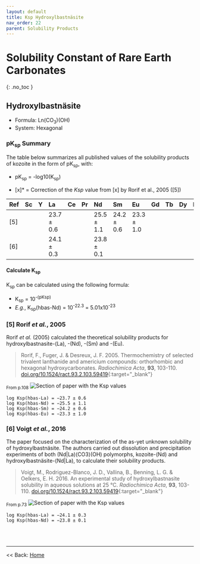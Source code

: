 ```yaml
---
layout: default
title: Ksp Hydroxylbastnäsite
nav_order: 22
parent: Solubility Products
---
```

<!-- markdownlint-disable MD014 MD022 MD025 MD033 MD040 -->
# Solubility Constant of Rare Earth Carbonates
{: .no_toc }

## Hydroxylbastnäsite

* Formula: Ln(CO<sub>3</sub>)(OH)
* System: Hexagonal

### pK<sub>sp</sub> Summary

The table below summarizes all published values of the solubility products of kozoite in the form of pK<sub>sp</sub>, with:
* pK<sub>sp</sub> = -log10(K<sub>sp</sub>)

* [x]* = Correction of the <em>Ksp</em> value from [x] by Rorif et al., 2005 ([5])

| Ref |Sc|Y |La          |Ce|Pr|Nd          |Sm          |Eu          |Gd|Tb|Dy|Ho|Er|Tm|
|:----|:-|:-|:-----------|:-|:-|:-----------|:-----------|:-----------|:-|:-|:-|:-|:-|:-|
| [5] |  |  |23.7  ± 0.6 |  |  |25.5  ± 1.1 |24.2  ± 0.6 |23.3 ± 1.0  |  |  |  |  |  |  |
| [6] |  |  |24.1  ± 0.3 |  |  |23.8  ± 0.1 |            |            |  |  |  |  |  |  |

#### Calculate K<sub>sp</sub>

K<sub>sp</sub> can be calculated using the following formula:
* K<sub>sp</sub> = 10<sup>-(pKsp)</sup>
* <i>E.g.</i>, K<sub>sp</sub>(hbas-Nd) = 10<sup>-22.3</sup> = 5.01x10<sup>-23</sup>

### [5] Rorif <i>et al.</i>, 2005
Rorif <i>et al.</i> (2005) calculated the theoretical solubility products for hydroxylbastnasite-(La), -(Nd), -(Sm) and -(Eu). 

> Rorif, F., Fuger, J. & Desreux, J. F. 2005. Thermochemistry of selected trivalent lanthanide and americium compounds: orthorhombic and hexagonal hydroxycarbonates. <em>Radiochimica Acta</em>, <b>93</b>, 103-110. [doi.org/10.1524/ract.93.2.103.59419](https://doi.org/10.1524/ract.93.2.103.59419){:target="_blank"}

<sub>From p.108</sub>
![Section of paper with the Ksp values](../../images/2005_Rorif_etal_Ksp_hbas.png.png)

```
log Ksp(hbas-La) = −23.7 ± 0.6
log Ksp(hbas-Nd) = −25.5 ± 1.1
log Ksp(hbas-Sm) = −24.2 ± 0.6
log Ksp(hbas-Eu) = −23.3 ± 1.0
```

### [6] Voigt <i>et al.</i>, 2016
The paper focused on the characterization of the as-yet unknown solubility of hydroxylbastnäsite. The authors carried out dissolution and precipitation experiments of both (Nd|La)(CO3)(OH) polymorphs, kozoite-(Nd) and hydroxylbastnäsite-(Nd|La), to calculate their solubility products.

> Voigt, M., Rodriguez-Blanco, J. D., Vallina, B., Benning, L. G. & Oelkers, E. H. 2016. An experimental study of hydroxylbastnasite solubility in aqueous
solutions at 25 °C. <em>Radiochimica Acta</em>, <b>93</b>, 103-110. [doi.org/10.1524/ract.93.2.103.59419](https://doi.org/10.1524/ract.93.2.103.59419){:target="_blank"}

<sub>From p.73</sub>
![Section of paper with the Ksp values](../../images/2016_Voigt_etal_Ksp_hbas.png)

```
log Ksp(hbas-La) = −24.1 ± 0.3
log Ksp(hbas-Nd) = −23.8 ± 0.1
```

<br /><br />

---

<< Back: [Home](../../index.md)

